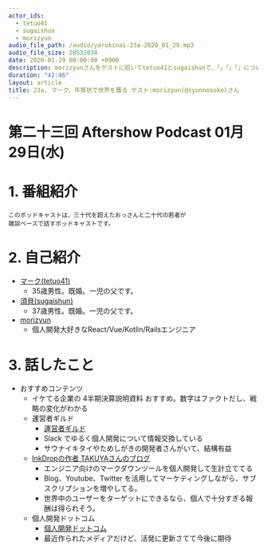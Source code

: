 ```yaml
---
actor_ids:
  - tetuo41
  - sugaishun
  - morizyun
audio_file_path: /audio/yarukinai-23a-2020_01_29.mp3
audio_file_size: 20532034
date: 2020-01-29 00:00:00 +0900
description: morizyunさんをゲストに招いてtetuo41とsugaishunで、「」「」「」について話しました。
duration: "42:46"
layout: article
title: 23a. マーク、年賀状で世界を獲る ゲスト:morizyun(@zyunnosuke)さん
---
```


# 第二十三回 Aftershow Podcast 01月29日(水)

# 1. 番組紹介
    このポッドキャストは、三十代を超えたおっさんと二十代の若者が
    雑談ベースで話すポッドキャストです。

# 2. 自己紹介
- [マーク(tetuo41)](https://twitter.com/tetuo41)
    - 35歳男性。既婚。一児の父です。
- [須貝(sugaishun)](https://twitter.com/sugaishun)
    - 37歳男性。既婚。一児の父です。
- [morizyun](https://twitter.com/zyunnosuke)
    - 個人開発大好きなReact/Vue/Kotlin/Railsエンジニア

# 3. 話したこと
- おすすめコンテンツ
    - イケてる企業の 4半期決算説明資料 おすすめ。数字はファクトだし、戦略の変化がわかる
    - 運営者ギルド
        - [運営者ギルド](https://qiita.com/organizations/admin-guild)
        - Slack でゆるく個人開発について情報交換している
        - サウナイキタイやためしがきの開発者さんがいて、結構有益
    - [InkDropの作者 TAKUYAさんのブログ](https://craftz.dog/)
        - エンジニア向けのマークダウンツールを個人開発して生計立ててる
        - Blog、Youtube、Twitter を活用してマーケティングしながら、サブスクリプションを増やしてる。
        - 世界中のユーザーをターゲットにできるなら、個人で十分すぎる報酬は得られそう。
    - 個人開発ドットコム
        - [個人開発ドットコム](https://kojinkaihatu.com/)
        - 最近作られたメディアだけど、活発に更新さてて今後に期待
